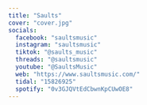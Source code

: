```yaml
---
title: "Saults"
cover: "cover.jpg"
socials:
  facebook: "saultsmusic"
  instagram: "saultsmusic"
  tiktok: "@saults_music"
  threads: "@saultsmusic"
  youtube: "@SaultsMusic"
  web: "https://www.saultsmusic.com/"
  tidal: "15826925"
  spotify: "0v3GJQVtEdCbwnKpCUwOE8"
---
```

